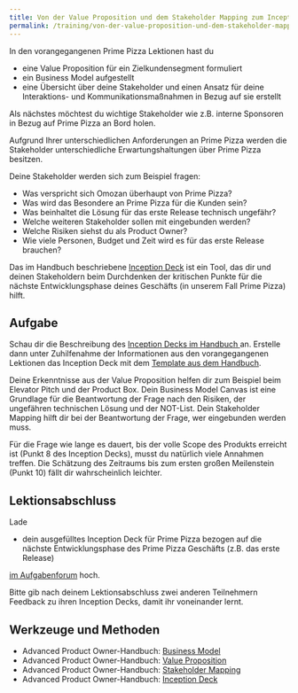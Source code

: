 ```yaml
---
title: Von der Value Proposition und dem Stakeholder Mapping zum Inception Deck
permalink: /training/von-der-value-proposition-und-dem-stakeholder-mapping-zum-inception-deck/
---
```


In den vorangegangenen Prime Pizza Lektionen hast du 

* eine Value Proposition für ein Zielkundensegment formuliert
* ein Business Model aufgestellt 
* eine Übersicht über deine Stakeholder und einen Ansatz für deine Interaktions- und Kommunikationsmaßnahmen in Bezug auf sie erstellt

Als nächstes möchtest du wichtige Stakeholder wie z.B. interne Sponsoren in Bezug auf Prime Pizza an Bord holen.

Aufgrund Ihrer unterschiedlichen Anforderungen an Prime Pizza werden die Stakeholder unterschiedliche Erwartungshaltungen über Prime Pizza besitzen.

Deine Stakeholder werden sich zum Beispiel fragen:

* Was verspricht sich Omozan überhaupt von Prime Pizza?
* Was wird das Besondere an Prime Pizza für die Kunden sein?
* Was beinhaltet die Lösung für das erste Release technisch ungefähr? 
* Welche weiteren Stakeholder sollen mit eingebunden werden?
* Welche Risiken siehst du als Product Owner?
* Wie viele Personen, Budget und Zeit wird es für das erste Release brauchen?

Das im Handbuch beschriebene [Inception Deck](https://manual.advancedproductowner.com/inception-deck/) ist ein Tool, das dir und deinen Stakeholdern beim Durchdenken der kritischen Punkte für die nächste Entwicklungsphase deines Geschäfts (in unserem Fall Prime Pizza) hilft. 

## Aufgabe
Schau dir die Beschreibung des [Inception Decks im Handbuch ](https://manual.advancedproductowner.com/inception-deck/) an. 
Erstelle dann unter Zuhilfenahme der Informationen aus den vorangegangenen Lektionen das Inception Deck mit dem [Template aus dem Handbuch]({{site.baseurl}}/assets/downloads/07-inception-deck-jonathan-rasmusson.pptx). 

Deine Erkenntnisse aus der Value Proposition helfen dir zum Beispiel beim Elevator Pitch und der Product Box.
Dein Business Model Canvas ist eine Grundlage für die Beantwortung der Frage nach den Risiken, der ungefähren technischen Lösung und der NOT-List.
Dein Stakeholder Mapping hilft dir bei der Beantwortung der Frage, wer eingebunden werden muss. 

Für die Frage wie lange es dauert, bis der volle Scope des Produkts erreicht ist (Punkt 8 des Inception Decks), musst du natürlich viele Annahmen treffen. Die Schätzung des Zeitraums bis zum ersten großen Meilenstein (Punkt 10) fällt dir wahrscheinlich leichter. 

## Lektionsabschluss

Lade

* dein ausgefülltes Inception Deck für Prime Pizza bezogen auf die nächste Entwicklungsphase des Prime Pizza Geschäfts (z.B. das erste Release) 

[im Aufgabenforum](https://www.oncampus.de/blocks/oc_mooc_nav/forum_view.php?showall=false&id=49994) hoch.

Bitte gib nach deinem Lektionsabschluss zwei anderen Teilnehmern Feedback zu ihren Inception Decks, damit ihr voneinander lernt. 

## Werkzeuge und Methoden

* Advanced Product Owner-Handbuch: [Business Model](https://manual.advancedproductowner.com/business-model/) 
* Advanced Product Owner-Handbuch: [Value Proposition](https://manual.advancedproductowner.com/value-proposition/) 
* Advanced Product Owner-Handbuch: [Stakeholder Mapping](https://manual.advancedproductowner.com/stakeholder-mapping/)
* Advanced Product Owner-Handbuch: [Inception Deck](https://manual.advancedproductowner.com/inception-deck/)